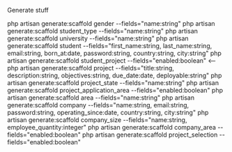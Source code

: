 Generate stuff

php artisan generate:scaffold gender --fields="name:string"
php artisan generate:scaffold student_type --fields="name:string"
php artisan generate:scaffold university --fields="name:string"
php artisan generate:scaffold student --fields="first_name:string, last_name:string, email:string, born_at:date, password:string, country:string, city:string"
php artisan generate:scaffold student_project --fields="enabled:boolean" <--
php artisan generate:scaffold project --fields="title:string, description:string, objectives:string, due_date:date, deployable:string"
php artisan generate:scaffold project_state --fields="name:string"
php artisan generate:scaffold project_application_area --fields="enabled:boolean"
php artisan generate:scaffold area --fields="name:string"
php artisan generate:scaffold company --fields="name:string, email:string, password:string, operating_since:date, country:string, city:string"
php artisan generate:scaffold company_size --fields="name:string, employee_quantity:integer"
php artisan generate:scaffold company_area --fields="enabled:boolean"
php artisan generate:scaffold project_selection --fields="enabled:boolean"